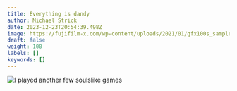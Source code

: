 ```yaml
---
title: Everything is dandy
author: Michael Strick
date: 2023-12-23T20:54:39.498Z
image: https://fujifilm-x.com/wp-content/uploads/2021/01/gfx100s_sample_04_thum-1.jpg
draft: false
weight: 100
labels: []
keywords: []
---
```

![I played another few soulslike games](umc5HNSzPbk)
